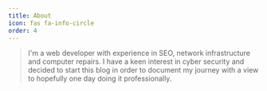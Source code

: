 ```yaml
---
title: About
icon: fas fa-info-circle
order: 4
---
```



> I'm a web developer with experience in SEO, network infrastructure and computer repairs. 
I have a keen interest in cyber security and decided to start this blog in order to document my journey
with a view to hopefully one day doing it professionally.